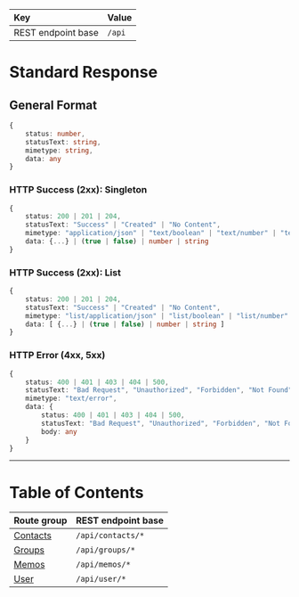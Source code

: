 
| Key                | Value  |
| :----------------- | :----- |
| REST endpoint base | `/api` |

# Standard Response

## General Format

```typescript
{
    status: number,
    statusText: string,
    mimetype: string,
    data: any
}
```

### HTTP Success (2xx): Singleton

```typescript
{
    status: 200 | 201 | 204,
    statusText: "Success" | "Created" | "No Content",
    mimetype: "application/json" | "text/boolean" | "text/number" | "text/string"
    data: {...} | (true | false) | number | string
}
```

### HTTP Success (2xx): List

```typescript
{
    status: 200 | 201 | 204,
    statusText: "Success" | "Created" | "No Content",
    mimetype: "list/application/json" | "list/boolean" | "list/number" | "list/string"
    data: [ {...} | (true | false) | number | string ]
}
```


### HTTP Error (4xx, 5xx)

```typescript
{
    status: 400 | 401 | 403 | 404 | 500,
    statusText: "Bad Request", "Unauthorized", "Forbidden", "Not Found", "Internal Server Error",
    mimetype: "text/error",
    data: {
        status: 400 | 401 | 403 | 404 | 500,
        statusText: "Bad Request", "Unauthorized", "Forbidden", "Not Found", "Internal Server Error",
        body: any    
    }
}
```

---

# Table of Contents

| Route group                     | REST endpoint base |
| :------------------------------ | :----------------- |
| [Contacts](./contacts/index.md) | `/api/contacts/*`  |
| [Groups](./groups/index.md)     | `/api/groups/*`    |
| [Memos](./memos/index.md)       | `/api/memos/*`     |
| [User](./user/index.md)         | `/api/user/*`      |
